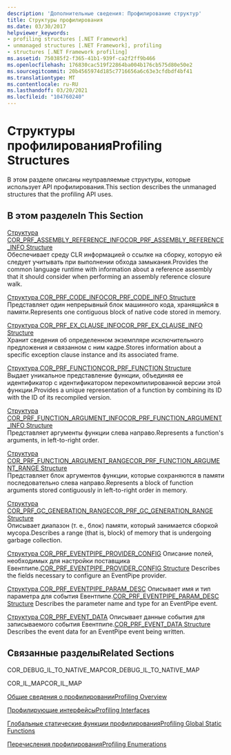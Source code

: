 ```yaml
---
description: 'Дополнительные сведения: Профилирование структур'
title: Структуры профилирования
ms.date: 03/30/2017
helpviewer_keywords:
- profiling structures [.NET Framework]
- unmanaged structures [.NET Framework], profiling
- structures [.NET Framework profiling]
ms.assetid: 750385f2-f365-41b1-939f-ca2f2ff9b466
ms.openlocfilehash: 176830cac519f22864ba004b176cb575d80e50e2
ms.sourcegitcommit: 20b4565974d185c7716656a6c63e3cfdbdf4bf41
ms.translationtype: MT
ms.contentlocale: ru-RU
ms.lasthandoff: 03/20/2021
ms.locfileid: "104760240"
---
```

# <a name="profiling-structures"></a><span data-ttu-id="7642d-103">Структуры профилирования</span><span class="sxs-lookup"><span data-stu-id="7642d-103">Profiling Structures</span></span>

<span data-ttu-id="7642d-104">В этом разделе описаны неуправляемые структуры, которые использует API профилирования.</span><span class="sxs-lookup"><span data-stu-id="7642d-104">This section describes the unmanaged structures that the profiling API uses.</span></span>  
  
## <a name="in-this-section"></a><span data-ttu-id="7642d-105">В этом разделе</span><span class="sxs-lookup"><span data-stu-id="7642d-105">In This Section</span></span>  

 [<span data-ttu-id="7642d-106">Структура COR_PRF_ASSEMBLY_REFERENCE_INFO</span><span class="sxs-lookup"><span data-stu-id="7642d-106">COR_PRF_ASSEMBLY_REFERENCE_INFO Structure</span></span>](cor-prf-assembly-reference-info-structure.md)  
 <span data-ttu-id="7642d-107">Обеспечивает среду CLR информацией о ссылке на сборку, которую ей следует учитывать при выполнении обхода замыкания.</span><span class="sxs-lookup"><span data-stu-id="7642d-107">Provides the common language runtime with information about a reference assembly that it should consider when performing an assembly reference closure walk.</span></span>  
  
 [<span data-ttu-id="7642d-108">Структура COR_PRF_CODE_INFO</span><span class="sxs-lookup"><span data-stu-id="7642d-108">COR_PRF_CODE_INFO Structure</span></span>](cor-prf-code-info-structure.md)  
 <span data-ttu-id="7642d-109">Представляет один непрерывный блок машинного кода, хранящийся в памяти.</span><span class="sxs-lookup"><span data-stu-id="7642d-109">Represents one contiguous block of native code stored in memory.</span></span>  
  
 [<span data-ttu-id="7642d-110">Структура COR_PRF_EX_CLAUSE_INFO</span><span class="sxs-lookup"><span data-stu-id="7642d-110">COR_PRF_EX_CLAUSE_INFO Structure</span></span>](cor-prf-ex-clause-info-structure.md)  
 <span data-ttu-id="7642d-111">Хранит сведения об определенном экземпляре исключительного предложения и связанном с ним кадре.</span><span class="sxs-lookup"><span data-stu-id="7642d-111">Stores information about a specific exception clause instance and its associated frame.</span></span>  
  
 [<span data-ttu-id="7642d-112">Структура COR_PRF_FUNCTION</span><span class="sxs-lookup"><span data-stu-id="7642d-112">COR_PRF_FUNCTION Structure</span></span>](cor-prf-function-structure.md)  
 <span data-ttu-id="7642d-113">Выдает уникальное представление функции, объединяя ее идентификатор с идентификатором перекомпилированной версии этой функции.</span><span class="sxs-lookup"><span data-stu-id="7642d-113">Provides a unique representation of a function by combining its ID with the ID of its recompiled version.</span></span>  
  
 [<span data-ttu-id="7642d-114">Структура COR_PRF_FUNCTION_ARGUMENT_INFO</span><span class="sxs-lookup"><span data-stu-id="7642d-114">COR_PRF_FUNCTION_ARGUMENT_INFO Structure</span></span>](cor-prf-function-argument-info-structure.md)  
 <span data-ttu-id="7642d-115">Представляет аргументы функции слева направо.</span><span class="sxs-lookup"><span data-stu-id="7642d-115">Represents a function's arguments, in left-to-right order.</span></span>  
  
 [<span data-ttu-id="7642d-116">Структура COR_PRF_FUNCTION_ARGUMENT_RANGE</span><span class="sxs-lookup"><span data-stu-id="7642d-116">COR_PRF_FUNCTION_ARGUMENT_RANGE Structure</span></span>](cor-prf-function-argument-range-structure.md)  
 <span data-ttu-id="7642d-117">Представляет блок аргументов функции, которые сохраняются в памяти последовательно слева направо.</span><span class="sxs-lookup"><span data-stu-id="7642d-117">Represents a block of function arguments stored contiguously in left-to-right order in memory.</span></span>  
  
 [<span data-ttu-id="7642d-118">Структура COR_PRF_GC_GENERATION_RANGE</span><span class="sxs-lookup"><span data-stu-id="7642d-118">COR_PRF_GC_GENERATION_RANGE Structure</span></span>](cor-prf-gc-generation-range-structure.md)  
 <span data-ttu-id="7642d-119">Описывает диапазон (т. е., блок) памяти, который занимается сборкой мусора.</span><span class="sxs-lookup"><span data-stu-id="7642d-119">Describes a range (that is, block) of memory that is undergoing garbage collection.</span></span>  

 <span data-ttu-id="7642d-120">[Структура COR_PRF_EVENTPIPE_PROVIDER_CONFIG](cor-prf-eventpipe-provider-config-structure.md) Описание полей, необходимых для настройки поставщика Евентпипе.</span><span class="sxs-lookup"><span data-stu-id="7642d-120">[COR_PRF_EVENTPIPE_PROVIDER_CONFIG Structure](cor-prf-eventpipe-provider-config-structure.md) Describes the fields necessary to configure an EventPipe provider.</span></span>

 <span data-ttu-id="7642d-121">[Структура COR_PRF_EVENTPIPE_PARAM_DESC](cor-prf-eventpipe-param-desc-structure.md) Описывает имя и тип параметра для события Евентпипе.</span><span class="sxs-lookup"><span data-stu-id="7642d-121">[COR_PRF_EVENTPIPE_PARAM_DESC Structure](cor-prf-eventpipe-param-desc-structure.md) Describes the parameter name and type for an EventPipe event.</span></span>

 <span data-ttu-id="7642d-122">[Структура COR_PRF_EVENT_DATA](cor-prf-event-data-structure.md) Описывает данные события для записываемого события Евентпипе.</span><span class="sxs-lookup"><span data-stu-id="7642d-122">[COR_PRF_EVENT_DATA Structure](cor-prf-event-data-structure.md) Describes the event data for an EventPipe event being written.</span></span>
  
## <a name="related-sections"></a><span data-ttu-id="7642d-123">Связанные разделы</span><span class="sxs-lookup"><span data-stu-id="7642d-123">Related Sections</span></span>  

 <span data-ttu-id="7642d-124">COR_DEBUG_IL_TO_NATIVE_MAP</span><span class="sxs-lookup"><span data-stu-id="7642d-124">COR_DEBUG_IL_TO_NATIVE_MAP</span></span>  
  
 <span data-ttu-id="7642d-125">COR_IL_MAP</span><span class="sxs-lookup"><span data-stu-id="7642d-125">COR_IL_MAP</span></span>  
  
 [<span data-ttu-id="7642d-126">Общие сведения о профилировании</span><span class="sxs-lookup"><span data-stu-id="7642d-126">Profiling Overview</span></span>](profiling-overview.md)  
  
 [<span data-ttu-id="7642d-127">Профилирующие интерфейсы</span><span class="sxs-lookup"><span data-stu-id="7642d-127">Profiling Interfaces</span></span>](profiling-interfaces.md)  
  
 [<span data-ttu-id="7642d-128">Глобальные статические функции профилирования</span><span class="sxs-lookup"><span data-stu-id="7642d-128">Profiling Global Static Functions</span></span>](profiling-global-static-functions.md)  
  
 [<span data-ttu-id="7642d-129">Перечисления профилирования</span><span class="sxs-lookup"><span data-stu-id="7642d-129">Profiling Enumerations</span></span>](profiling-enumerations.md)
